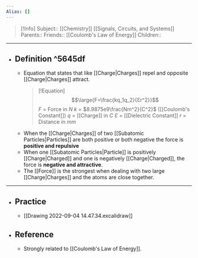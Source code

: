 ```yaml
---
Alias: []
---
```

> [!Info]
> Subject:: [[Chemistry]] [[Signals, Circuits, and Systems]]
> Parents:: 
> Friends:: [[Coulomb's Law of Energy]]
> Children:: 
---
- ## Definition ^5645df
	- Equation that states that like [[Charge|Charges]] repel and opposite [[Charge|Charges]] attract.
	  > [!Equation]
	  > $$\large{F=\frac{kq_1q_2}{Ɛr^2}}$$
	  > $F$ = Force in $N$
	  > $k$ = $8.9875e9\frac{Nm^2}{C^2}$ ([[Coulomb's Constant]])
	  > $q$ = [[Charge]] in $C$
	  > $Ɛ$ = [[Dielectric Constant]]
	  > $r$ = Distance in $mm$
	- When the [[Charge|Charges]] of two [[Subatomic Particles|Particles]] are both positive or both negative the force is **positive and repulsive**
	- When one [[Subatomic Particles|Particle]] is positively [[Charge|Charged]] and one is negatively [[Charge|Charged]], the force is **negative and attractive**.
	- The [[Force]] is the strongest when dealing with two large [[Charge|Charges]] and the atoms are close together.
---
- ## Practice
	- [[Drawing 2022-09-04 14.47.34.excalidraw]]
- ## Reference
	- Strongly related to [[Coulomb's Law of Energy]].